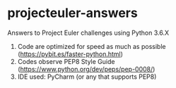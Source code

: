 # projecteuler-answers

Answers to Project Euler challenges using Python 3.6.X

1. Code are optimized for speed as much as possible (https://pybit.es/faster-python.html)
2. Codes observe PEP8 Style Guide (https://www.python.org/dev/peps/pep-0008/)
3. IDE used: PyCharm (or any that supports PEP8)
